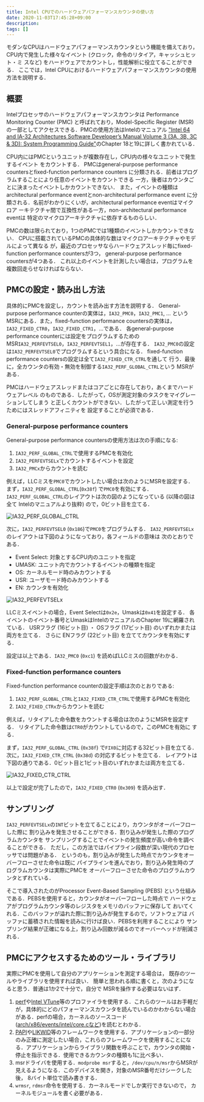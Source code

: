 ```yaml
---
title: Intel CPUでのハードウェアパフォーマンスカウンタの使い方
date: 2020-11-03T17:45:28+09:00
description:
tags: []
---
```


モダンなCPUはハードウェアパフォーマンスカウンタという機能を備えており，
CPU内で発生した様々なイベント (クロック，命令のリタイア，キャッシュヒット・ミ
スなど) をハードウェアでカウントし，性能解析に役立てることができる．
ここでは，Intel CPUにおけるハードウェアパフォーマンスカウンタの使用方法を説明する．

## 概要

Intelプロセッサのハードウェアパフォーマンスカウンタは
Performance Monitoring Counter (PMC) と呼ばれており，Model-Specific Register (MSR)
の一部としてアクセスできる．PMCの使用方法はIntelのマニュアル
["Intel 64 and IA-32 Architectures Software Developer’s Manual Volume 3 (3A, 3B, 3C & 3D): System Programming Guide"](https://software.intel.com/content/www/us/en/develop/articles/intel-sdm.html)のChapter 18と19に詳しく書かれている．

CPU内にはPMCというユニットが複数存在し，CPU内の様々なユニットで発生するイベント
をカウントする．
PMCはgeneral-purpose performance countersとfixed-function performance counters
に分類される．前者はプログラムすることにより任意のイベントをカウントできる
一方，後者はカウンタごとに決まったイベントしかカウントできない．
また，イベントの種類はarchitectural performance eventとnon-architectural performance event
に分類される．名前がわかりにくいが，architectural performance eventはマイクロア
ーキテクチャ間で互換性がある一方，non-architectural performance eventは
特定のマイクロアーキテクチャに依存するものらしい．

PMCの数は限られており，1つのPMCでは1種類のイベントしかカウントできない．
CPUに搭載されているPMCの具体的な数はマイクロアーキテクチャやモデルによって異なる
が，最近のプロセッサならハードウェアスレッド毎にfixed-function performance countersが3つ，
general-purpose performance countersが4つある．
これ以上のイベントを計測したい場合は，プログラムを複数回走らせなければならない．

## PMCの設定・読み出し方法

具体的にPMCを設定し，カウントを読み出す方法を説明する．
General-purpose performance counterの実体は，`IA32_PMC0`，`IA32_PMC1`, …
というMSRにある．また，fixed-function performance countersの実体は，
`IA32_FIXED_CTR0`，`IA32_FIXED_CTR1`，…である．
各general-purpose performance counterには設定をプログラムするための
MSR`IA32_PERFEVTSEL0`，`IA32_PERFEVTSEL1`，…が存在する．
`IA32_PMC0`の設定は`IA32_PERFEVTSEL0`でプログラムするという具合になる．
fixed-function performance countersの設定は全て`IA32_FIXED_CTR_CTRL`を通して
行う．最後に，全カウンタの有効・無効を制御する`IA32_PERF_GLOBAL_CTRL`という
MSRがある．

PMCはハードウェアスレッドまたはコアごとに存在しており，あくまでハードウェアレベル
のものである．したがって，OSが測定対象のタスクをマイグレーションしてしまう
と正しくカウントができない．したがって正しい測定を行うためにはスレッドアフィニティを
設定することが必須である．

### General-purpose performance counters

General-purpose performance countersの使用方法は次の手順になる:

1. `IA32_PERF_GLOBAL_CTRL`で使用するPMCを有効化
2. `IA32_PERFEVTSELx`でカウントするイベントを設定
3. `IA32_PMCx`からカウントを読む

例えば，LLCミスを`PMC0`でカウントしたい場合は次のようにMSRを設定する．
まず，`IA32_PERF_GLOBAL_CTRL`(`0x38f`) で`PMC0`を有効にする．
`IA32_PERF_GLOBAL_CTRL`のレイアウトは次の図のようになっている (以降の図は全て
Intelのマニュアルより抜粋) ので，0ビット目を立てる．

![IA32_PERF_GLOBAL_CTRL](/images/IA32_PERF_GLOBAL_CTRL.png)

次に，`IA32_PERFEVTSEL0` (`0x186`)で`PMC0`をプログラムする．
`IA32_PERFEVTSELx`のレイアウトは下図のようになっており，各フィールドの意味は
次のとおりである．

- Event Select: 対象とするCPU内のユニットを指定
- UMASK: ユニット内でカウントするイベントの種類を指定
- OS: カーネルモード時のみカウントする
- USR: ユーザモード時のみカウントする
- EN: カウンタを有効化

![IA32_PERFEVTSELx](/images/IA32_PERFEVTSELx.png)

LLCミスイベントの場合，Event Selectは`0x2e`，Umaskは`0x41`を設定する．
各イベントのイベント番号とUmaskはIntelのマニュアルのChapter 19に網羅されている．
USRフラグ (16ビット目) ・ OSフラグ (17ビット目) のいずれかまたは両方を立てる．
さらに ENフラグ (22ビット目) を立ててカウンタを有効にする．

設定は以上である．`IA32_PMC0` (`0xc1`) を読めばLLCミスの回数がわかる．

### Fixed-function performance counters

Fixed-function performance counterの設定手順は次のとおりである:

1. `IA32_PERF_GLOBAL_CTRL`と`IA32_FIXED_CTR_CTRL`で使用するPMCを有効化
2. `IA32_FIXED_CTRx`からカウントを読む

例えば，リタイアした命令数をカウントする場合は次のようにMSRを設定する．
リタイアした命令数は`CTR0`がカウントしているので，このPMCを有効に
する．

まず，`IA32_PERF_GLOBAL_CTRL` (`0x38f`) で`FIX0`に対応する32ビット目を立てる．
次に，`IA32_FIXED_CTR_CTRL` (`0x38d`) の対応するビットを立てる．
レイアウトは下図の通りである．0ビット目と1ビット目のいずれかまたは両方を立てる．

![IA32_FIXED_CTR_CTRL](/images/IA32_FIXED_CTR_CTRL.png)

以上で設定が完了したので，`IA32_FIXED_CTR0` (`0x309`) を読み出す．

## サンプリング

`IA32_PERFEVTSELx`の`INT`ビットを立てることにより，カウンタがオーバーフローした際に
割り込みを発生させることができる．割り込みが発生した際のプログラムカウンタを
サンプリングすることでイベントの発生頻度が高い命令を調べることができる．
ただし，この方法ではパイプライン段数が深い現代のプロセッサでは問題がある．
というのも，割り込みが発生した時点でカウンタをオーバーフローさせた命令は既に
パイプラインを進んでおり，割り込み発生時のプログラムカウンタは実際にPMCを
オーバーフローさせた命令のプログラムカウンタとずれている．

そこで導入されたのがProcessor Event-Based Sampling (PEBS)
という仕組みである．PEBSを使用すると，カウンタがオーバーフローした時点で
ハードウェアがプログラムカウンタ等のレジスタをメモリのバッファに保存して
おいてくれる．このバッファが溢れた際に割り込みが発生するので，ソフトウェアは
バッファに蓄積された情報を読みに行けば良い．PEBSを利用することにより
サンプリング結果が正確になる上，割り込み回数が減るのでオーバーヘッドが削減される．

## PMCにアクセスするためのツール・ライブラリ

実際にPMCを使用して自分のアプリケーションを測定する場合は，
既存のツールやライブラリを使用すれば良い．
簡単と思われる順に書くと，次のようになると思う．普通は1か2で十分で，自分で
MSRを操作する必要はないはず．

1. [perf](https://perf.wiki.kernel.org/index.php/Main_Page)や[Intel VTune](https://software.intel.com/content/www/us/en/develop/tools/vtune-profiler.html)等のプロファイラを使用する．これらのツールはお手軽だが，具体的にどのパフォーマンスカウンタを読んでいるのかわからない場合がある．perfの場合，カーネルのソースコード ([arch/x86/events/intel/core.cなど](https://github.com/torvalds/linux/blob/a38b0ba1b7d2e7a6d19877540240e8a4352fc93c/arch/x86/events/intel/core.c))を読むとわかる．
2. [PAPI](http://icl.utk.edu/papi/software/)や[LIKWID](https://hpc.fau.de/research/tools/likwid/)等のフレームワークを使用する．アプリケーションの一部分のみ正確に測定したい場合，これらのフレームワークを使用することになる．アプリケーションからライブラリ関数を呼ぶことで，カウンタの開始・停止を指示できる．使用できるカウンタの種類も1に比べ多い．
3. msrドライバを使用する．`modprobe msr`すると，`/dev/cpu/n/msr`からMSRが
  見えるようになる．このデバイスを開き，対象のMSR番号だけシークした後，
  8バイト単位で読み書きする．
4. `wrmsr`, `rdmsr`命令を使用する．カーネルモードでしか実行できないので，
  カーネルモジュールを書く必要がある．


